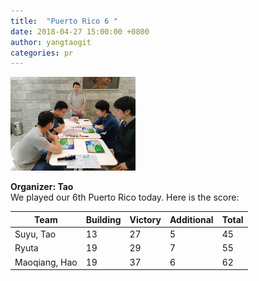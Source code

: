 ```yaml
---
title:  "Puerto Rico 6 "
date: 2018-04-27 15:00:00 +0800
author: yangtaogit
categories: pr
---
```


<img src="/images/PR_6.jpg" width="200"/>

**Organizer: Tao**  
We played our 6th Puerto Rico today. Here is the score: 

| Team          | Building | Victory | Additional | Total |
| ------------- | -------- | ------- | ---------- | ----- |
| Suyu, Tao     | 13       | 27      | 5          | 45    |
| Ryuta         | 19       | 29      | 7          | 55    |
| Maoqiang, Hao | 19       | 37      | 6          | 62    |
